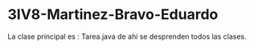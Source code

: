 # 3IV8-Martinez-Bravo-Eduardo
La clase principal es : Tarea.java de ahi se desprenden todos las clases.

